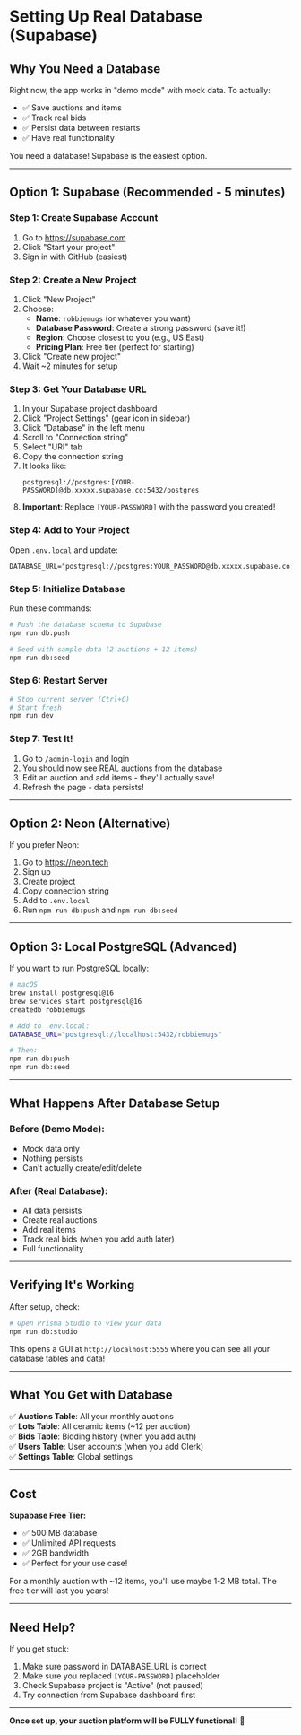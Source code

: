 # Setting Up Real Database (Supabase)

## Why You Need a Database

Right now, the app works in "demo mode" with mock data. To actually:
- ✅ Save auctions and items
- ✅ Track real bids
- ✅ Persist data between restarts
- ✅ Have real functionality

You need a database! Supabase is the easiest option.

---

## Option 1: Supabase (Recommended - 5 minutes)

### Step 1: Create Supabase Account

1. Go to https://supabase.com
2. Click "Start your project"
3. Sign in with GitHub (easiest)

### Step 2: Create a New Project

1. Click "New Project"
2. Choose:
   - **Name**: `robbiemugs` (or whatever you want)
   - **Database Password**: Create a strong password (save it!)
   - **Region**: Choose closest to you (e.g., US East)
   - **Pricing Plan**: Free tier (perfect for starting)
3. Click "Create new project"
4. Wait ~2 minutes for setup

### Step 3: Get Your Database URL

1. In your Supabase project dashboard
2. Click "Project Settings" (gear icon in sidebar)
3. Click "Database" in the left menu
4. Scroll to "Connection string"
5. Select "URI" tab
6. Copy the connection string
7. It looks like:
   ```
   postgresql://postgres:[YOUR-PASSWORD]@db.xxxxx.supabase.co:5432/postgres
   ```
8. **Important**: Replace `[YOUR-PASSWORD]` with the password you created!

### Step 4: Add to Your Project

Open `.env.local` and update:

```env
DATABASE_URL="postgresql://postgres:YOUR_PASSWORD@db.xxxxx.supabase.co:5432/postgres"
```

### Step 5: Initialize Database

Run these commands:

```bash
# Push the database schema to Supabase
npm run db:push

# Seed with sample data (2 auctions + 12 items)
npm run db:seed
```

### Step 6: Restart Server

```bash
# Stop current server (Ctrl+C)
# Start fresh
npm run dev
```

### Step 7: Test It!

1. Go to `/admin-login` and login
2. You should now see REAL auctions from the database
3. Edit an auction and add items - they'll actually save!
4. Refresh the page - data persists!

---

## Option 2: Neon (Alternative)

If you prefer Neon:

1. Go to https://neon.tech
2. Sign up
3. Create project
4. Copy connection string
5. Add to `.env.local`
6. Run `npm run db:push` and `npm run db:seed`

---

## Option 3: Local PostgreSQL (Advanced)

If you want to run PostgreSQL locally:

```bash
# macOS
brew install postgresql@16
brew services start postgresql@16
createdb robbiemugs

# Add to .env.local:
DATABASE_URL="postgresql://localhost:5432/robbiemugs"

# Then:
npm run db:push
npm run db:seed
```

---

## What Happens After Database Setup

### Before (Demo Mode):
- Mock data only
- Nothing persists
- Can't actually create/edit/delete

### After (Real Database):
- All data persists
- Create real auctions
- Add real items
- Track real bids (when you add auth later)
- Full functionality

---

## Verifying It's Working

After setup, check:

```bash
# Open Prisma Studio to view your data
npm run db:studio
```

This opens a GUI at `http://localhost:5555` where you can see all your database tables and data!

---

## What You Get with Database

✅ **Auctions Table**: All your monthly auctions  
✅ **Lots Table**: All ceramic items (~12 per auction)  
✅ **Bids Table**: Bidding history (when you add auth)  
✅ **Users Table**: User accounts (when you add Clerk)  
✅ **Settings Table**: Global settings  

---

## Cost

**Supabase Free Tier:**
- ✅ 500 MB database
- ✅ Unlimited API requests
- ✅ 2GB bandwidth
- ✅ Perfect for your use case!

For a monthly auction with ~12 items, you'll use maybe 1-2 MB total. The free tier will last you years!

---

## Need Help?

If you get stuck:
1. Make sure password in DATABASE_URL is correct
2. Make sure you replaced `[YOUR-PASSWORD]` placeholder
3. Check Supabase project is "Active" (not paused)
4. Try connection from Supabase dashboard first

---

**Once set up, your auction platform will be FULLY functional!** 🎉

